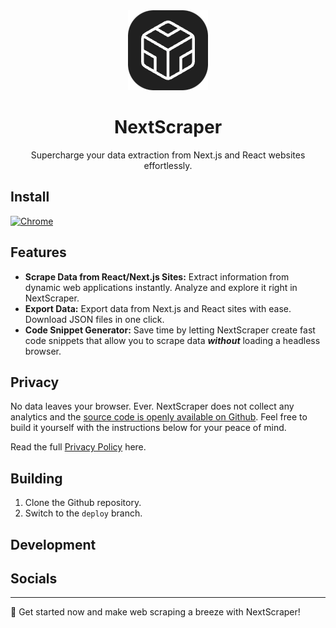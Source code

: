 <div align="center">
    <img src="https://raw.githubusercontent.com/peterrauscher/NextScraper/main/public/img/icon128.png" />
    <h1>NextScraper</h1>
    <p>Supercharge your data extraction from Next.js and React websites effortlessly.</p>
</div>

## Install

[![Chrome][Chrome-image]][Chrome-url]

[Chrome-image]: https://img.shields.io/badge/-Chrome-brightgreen?logo=google-chrome&logoColor=white
[Chrome-url]: https://chromewebstore.google.com/detail/nextscraper/kjlhnflincmlpkgahnidgebbngieobod

## Features

- **Scrape Data from React/Next.js Sites:** Extract information from dynamic web applications instantly. Analyze and explore it right in NextScraper.
- **Export Data:** Export data from Next.js and React sites with ease. Download JSON files in one click.
- **Code Snippet Generator:** Save time by letting NextScraper create fast code snippets that allow you to scrape data _**without**_ loading a headless browser.

## Privacy

No data leaves your browser. Ever. NextScraper does not collect any analytics and the [source code is openly available on Github](https://github.com/peterrauscher/NextScraper). Feel free to build it yourself with the instructions below for your peace of mind.

Read the full [Privacy Policy](/PrivacyPolicy.md) here.

## Building

1. Clone the Github repository.
2. Switch to the `deploy` branch.

## Development

## Socials

<hr />

🔗 Get started now and make web scraping a breeze with NextScraper!
